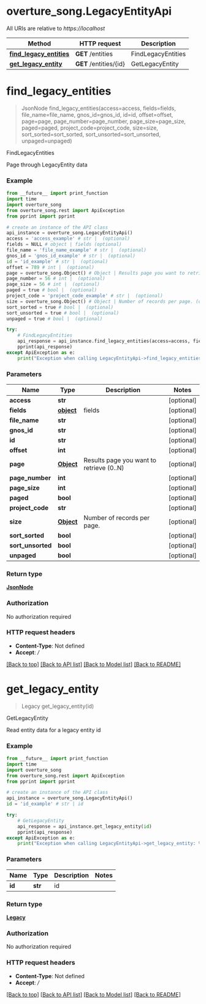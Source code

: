# overture_song.LegacyEntityApi

All URIs are relative to *https://localhost*

Method | HTTP request | Description
------------- | ------------- | -------------
[**find_legacy_entities**](LegacyEntityApi.md#find_legacy_entities) | **GET** /entities | FindLegacyEntities
[**get_legacy_entity**](LegacyEntityApi.md#get_legacy_entity) | **GET** /entities/{id} | GetLegacyEntity


# **find_legacy_entities**
> JsonNode find_legacy_entities(access=access, fields=fields, file_name=file_name, gnos_id=gnos_id, id=id, offset=offset, page=page, page_number=page_number, page_size=page_size, paged=paged, project_code=project_code, size=size, sort_sorted=sort_sorted, sort_unsorted=sort_unsorted, unpaged=unpaged)

FindLegacyEntities

Page through LegacyEntity data

### Example
```python
from __future__ import print_function
import time
import overture_song
from overture_song.rest import ApiException
from pprint import pprint

# create an instance of the API class
api_instance = overture_song.LegacyEntityApi()
access = 'access_example' # str |  (optional)
fields = NULL # object | fields (optional)
file_name = 'file_name_example' # str |  (optional)
gnos_id = 'gnos_id_example' # str |  (optional)
id = 'id_example' # str |  (optional)
offset = 789 # int |  (optional)
page = overture_song.Object() # Object | Results page you want to retrieve (0..N) (optional)
page_number = 56 # int |  (optional)
page_size = 56 # int |  (optional)
paged = true # bool |  (optional)
project_code = 'project_code_example' # str |  (optional)
size = overture_song.Object() # Object | Number of records per page. (optional)
sort_sorted = true # bool |  (optional)
sort_unsorted = true # bool |  (optional)
unpaged = true # bool |  (optional)

try:
    # FindLegacyEntities
    api_response = api_instance.find_legacy_entities(access=access, fields=fields, file_name=file_name, gnos_id=gnos_id, id=id, offset=offset, page=page, page_number=page_number, page_size=page_size, paged=paged, project_code=project_code, size=size, sort_sorted=sort_sorted, sort_unsorted=sort_unsorted, unpaged=unpaged)
    pprint(api_response)
except ApiException as e:
    print("Exception when calling LegacyEntityApi->find_legacy_entities: %s\n" % e)
```

### Parameters

Name | Type | Description  | Notes
------------- | ------------- | ------------- | -------------
 **access** | **str**|  | [optional] 
 **fields** | [**object**](.md)| fields | [optional] 
 **file_name** | **str**|  | [optional] 
 **gnos_id** | **str**|  | [optional] 
 **id** | **str**|  | [optional] 
 **offset** | **int**|  | [optional] 
 **page** | [**Object**](.md)| Results page you want to retrieve (0..N) | [optional] 
 **page_number** | **int**|  | [optional] 
 **page_size** | **int**|  | [optional] 
 **paged** | **bool**|  | [optional] 
 **project_code** | **str**|  | [optional] 
 **size** | [**Object**](.md)| Number of records per page. | [optional] 
 **sort_sorted** | **bool**|  | [optional] 
 **sort_unsorted** | **bool**|  | [optional] 
 **unpaged** | **bool**|  | [optional] 

### Return type

[**JsonNode**](JsonNode.md)

### Authorization

No authorization required

### HTTP request headers

 - **Content-Type**: Not defined
 - **Accept**: */*

[[Back to top]](#) [[Back to API list]](../README.md#documentation-for-api-endpoints) [[Back to Model list]](../README.md#documentation-for-models) [[Back to README]](../README.md)

# **get_legacy_entity**
> Legacy get_legacy_entity(id)

GetLegacyEntity

Read entity data for a legacy entity id

### Example
```python
from __future__ import print_function
import time
import overture_song
from overture_song.rest import ApiException
from pprint import pprint

# create an instance of the API class
api_instance = overture_song.LegacyEntityApi()
id = 'id_example' # str | id

try:
    # GetLegacyEntity
    api_response = api_instance.get_legacy_entity(id)
    pprint(api_response)
except ApiException as e:
    print("Exception when calling LegacyEntityApi->get_legacy_entity: %s\n" % e)
```

### Parameters

Name | Type | Description  | Notes
------------- | ------------- | ------------- | -------------
 **id** | **str**| id | 

### Return type

[**Legacy**](Legacy.md)

### Authorization

No authorization required

### HTTP request headers

 - **Content-Type**: Not defined
 - **Accept**: */*

[[Back to top]](#) [[Back to API list]](../README.md#documentation-for-api-endpoints) [[Back to Model list]](../README.md#documentation-for-models) [[Back to README]](../README.md)

